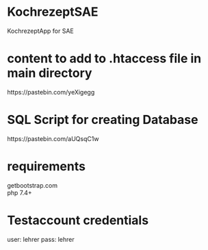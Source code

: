 # KochrezeptSAE
KochrezeptApp for SAE

<h1>content to add to .htaccess file in main directory</h1>
https://pastebin.com/yeXigegg

<h1>SQL Script for creating Database</h1>
https://pastebin.com/aUQsqC1w

<h1>requirements</h1>
getbootstrap.com
<br>
php 7.4+

<h1>Testaccount credentials</h1>
user: lehrer 
pass: lehrer
